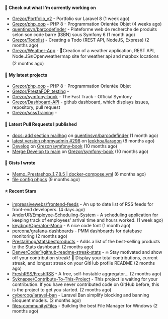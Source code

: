 #### 👷 Check out what I'm currently working on

- [Grezor/Portfolio_v2](https://github.com/Grezor/Portfolio_v2) - Portfolio sur Laravel 8 (1 week ago)
- [Grezor/php_oop](https://github.com/Grezor/php_oop) - PHP 8 - Programmation Orientée Objet (4 weeks ago)
- [quentinsvn/barcodefinder](https://github.com/quentinsvn/barcodefinder) - Plateforme web de recherche de produits selon son code barre (ISBN) sous Symfony 6 (1 month ago)
- [Grezor/Todolist](https://github.com/Grezor/Todolist) - Creating a Todo (REST API, NodeJS, Express) (2 months ago)
- [Grezor/Weather-App](https://github.com/Grezor/Weather-App) - 🔆Creation of a weather application, REST API, Node.JS❄️Openweathermap site for weather api and mapbox locations (2 months ago)

#### 🌱 My latest projects

- [Grezor/php_oop](https://github.com/Grezor/php_oop) - PHP 8 - Programmation Orientée Objet
- [Grezor/PrestaFOP_testing](https://github.com/Grezor/PrestaFOP_testing) - 
- [Grezor/symfony-book](https://github.com/Grezor/symfony-book) - The Fast Track - Official Symfony
- [Grezor/Dashboard-API](https://github.com/Grezor/Dashboard-API) - github dashboard, which displays issues, repository, pull request
- [Grezor/scssTraining](https://github.com/Grezor/scssTraining) - 

#### 🔨 Latest Pull Requests I published

- [docs: add section mailhog](https://github.com/quentinsvn/barcodefinder/pull/2) on [quentinsvn/barcodefinder](https://github.com/quentinsvn/barcodefinder) (1 month ago)
- [latest version phpmyadmin #298](https://github.com/leokhoa/laragon/pull/299) on [leokhoa/laragon](https://github.com/leokhoa/laragon) (8 months ago)
- [Develop](https://github.com/Grezor/symfony-book/pull/2) on [Grezor/symfony-book](https://github.com/Grezor/symfony-book) (10 months ago)
- [Merge Develop to main](https://github.com/Grezor/symfony-book/pull/1) on [Grezor/symfony-book](https://github.com/Grezor/symfony-book) (10 months ago)

#### 📓 Gists I wrote

- [Memo_Prestashop_1.7.8.5 | docker-compose.yml](https://gist.github.com/eb78b378ed9f40780dc077b361ead337) (6 months ago)
- [file config phpcs](https://gist.github.com/27d8a6056d2e171aed20c26699439861) (9 months ago)

#### ⭐ Recent Stars

- [impressivewebs/frontend-feeds](https://github.com/impressivewebs/frontend-feeds) - An up to date list of RSS feeds for front-end developers. (4 days ago)
- [AnderUR/Employee-Scheduling-System](https://github.com/AnderUR/Employee-Scheduling-System) - A scheduling application for keeping track of employees&#39; arrival time and hours worked. (1 week ago)
- [keyding/Operator-Mono](https://github.com/keyding/Operator-Mono) - A nice code font (1 month ago)
- [percona/grafana-dashboards](https://github.com/percona/grafana-dashboards) - PMM dashboards for database monitoring (2 months ago)
- [PrestaShop/statsbestproducts](https://github.com/PrestaShop/statsbestproducts) - Adds a list of the best-selling products to the Stats dashboard. (2 months ago)
- [DenverCoder1/github-readme-streak-stats](https://github.com/DenverCoder1/github-readme-streak-stats) - 🔥 Stay motivated and show off your contribution streak! 🌟 Display your total contributions, current streak, and longest streak on your GitHub profile README (2 months ago)
- [FreshRSS/FreshRSS](https://github.com/FreshRSS/FreshRSS) - A free, self-hostable aggregator… (2 months ago)
- [Syknapse/Contribute-To-This-Project](https://github.com/Syknapse/Contribute-To-This-Project) - This project is waiting for your contribution. If you have never contributed code on GitHub before, this is the project to get you started. (2 months ago)
- [cybercog/laravel-ban](https://github.com/cybercog/laravel-ban) - Laravel Ban simplify blocking and banning Eloquent models. (2 months ago)
- [files-community/Files](https://github.com/files-community/Files) - Building the best File Manager for Windows (2 months ago)
